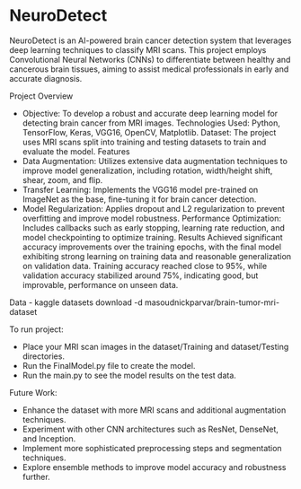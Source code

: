 # NeuroDetect

NeuroDetect is an AI-powered brain cancer detection system that leverages deep learning techniques to classify MRI scans. This project employs Convolutional Neural Networks (CNNs) to differentiate between healthy and cancerous brain tissues, aiming to assist medical professionals in early and accurate diagnosis.

Project Overview
- Objective: To develop a robust and accurate deep learning model for detecting brain cancer from MRI images.
Technologies Used: Python, TensorFlow, Keras, VGG16, OpenCV, Matplotlib.
Dataset: The project uses MRI scans split into training and testing datasets to train and evaluate the model.
Features
- Data Augmentation: Utilizes extensive data augmentation techniques to improve model generalization, including rotation, width/height shift, shear, zoom, and flip.
- Transfer Learning: Implements the VGG16 model pre-trained on ImageNet as the base, fine-tuning it for brain cancer detection.
- Model Regularization: Applies dropout and L2 regularization to prevent overfitting and improve model robustness.
Performance Optimization: Includes callbacks such as early stopping, learning rate reduction, and model checkpointing to optimize training.
Results
Achieved significant accuracy improvements over the training epochs, with the final model exhibiting strong learning on training data and reasonable generalization on validation data.
Training accuracy reached close to 95%, while validation accuracy stabilized around 75%, indicating good, but improvable, performance on unseen data.

Data - kaggle datasets download -d masoudnickparvar/brain-tumor-mri-dataset

To run project:
- Place your MRI scan images in the dataset/Training and dataset/Testing directories.
- Run the FinalModel.py file to create the model.
- Run the main.py to see the model results on the test data.

Future Work:
- Enhance the dataset with more MRI scans and additional augmentation techniques.
- Experiment with other CNN architectures such as ResNet, DenseNet, and Inception.
- Implement more sophisticated preprocessing steps and segmentation techniques.
- Explore ensemble methods to improve model accuracy and robustness further.
